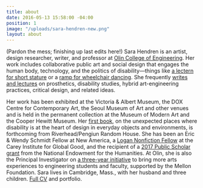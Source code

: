 ```yaml
---
title: about
date: 2016-05-13 15:58:00 -04:00
position: 1
image: "/uploads/sara-hendren-new.png"
layout: about
---
```


(Pardon the mess; finishing up last edits here!)
Sara Hendren is an artist, design researcher, writer, and professor at [Olin College of Engineering](http://www.olin.edu). Her work includes collaborative
public art and social design that engages
the human body, technology, and the politics of disability—things like [a lectern for short stature](http://aplusa.org/projects/alterpodium-amanda-cachia/) or a [ramp for wheelchair dancing](http://aplusa.org/projects/ramp-alice-sheppard/). She frequently
[writes and lectures](https://sarahendren.com/projects-lab/) on prosthetics,
disability studies, hybrid art-engineering practices, critical design, and related ideas.



Her work has been exhibited at the Victoria & Albert Museum, the DOX Centre for Contemporary Art, the Seoul Museum of Art and other venues and is held in the permanent collection at the Museum of Modern Art  and the Cooper Hewitt Museum. Her [first book](https://sarahendren.com/projects-lab/first-book/), on the unexpected places where disability is at the heart of design in everyday
objects and environments, is forthcoming from Riverhead/Pengiun Random House. She has been an Eric & Wendy Schmidt Fellow at New America, a [Logan Nonfiction Fellow](https://careyinstitute.org/index/sara-hendren/) at the Carey Institute for Global Good, and
the recipient of a [2017 Public Scholar
grant](https://www.washingtonpost.com/entertainment/books/2017-neh-grants-encourage-great-scholarship-for-nonscholars-to-enjoy/2017/08/01/6e0e74f2-76e9-11e7-8f39-eeb7d3a2d304_story.html?utm_term=.2c5f820b38a4) from the National Endowment for the Humanities. At Olin, she
is also the Principal Investigator on [a
three-year initiative](http://www.olin.edu/collaborate/sketch-model/) to bring more arts experiences to engineering students and
faculty, supported by the Mellon Foundation.
Sara lives in Cambridge, Mass., with her husband and three children. [Full CV](https://docs.google.com/document/d/1tEIkNOHSO_49yRCop_DkRHJEk1OQNQ5XUqPMvZbsYMk/edit#) and portfolio.
